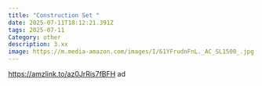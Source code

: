 ```yaml
---
title: "Construction Set "
date: 2025-07-11T18:12:21.391Z
tags: 2025-07-11
Category: other
description: 3.xx
image: https://m.media-amazon.com/images/I/61YFrudnFnL._AC_SL1500_.jpg
---
```

https://amzlink.to/az0JrRis7fBFH ad